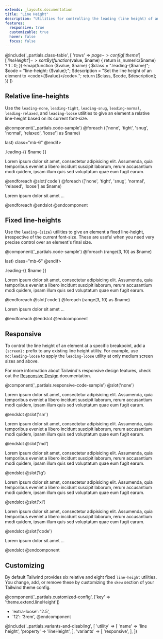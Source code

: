 ```yaml
---
extends: _layouts.documentation
title: "Line Height"
description: "Utilities for controlling the leading (line height) of an element."
features:
  responsive: true
  customizable: true
  hover: false
  focus: false
---
```


@include('_partials.class-table', [
  'rows' => $page->config['theme']['lineHeight']->sortBy(function ($value, $name) {
    return is_numeric($name) ? 1 : 0;
  })->map(function ($value, $name) {
    $class = ".leading-{$name}";
    $code = "line-height: {$value};";
    $description = "Set the line height of an element to <code>{$value}</code>.";
    return [$class, $code, $description];
  })
])

## Relative line-heights

Use the `leading-none`, `leading-tight`, `leading-snug`, `leading-normal`, `leading-relaxed`, and `leading-loose` utilities to give an element a relative line-height based on its current font-size.

@component('_partials.code-sample')
@foreach (['none', 'tight', 'snug', 'normal', 'relaxed', 'loose'] as $name)
<div @if(!$loop->last) class="mb-6" @endif>
  <p class="text-sm text-gray-600">.leading-{{ $name }}</p>
  <p class="leading-{{ $name }} text-gray-800">Lorem ipsum dolor sit amet, consectetur adipisicing elit. Assumenda, quia temporibus eveniet a libero incidunt suscipit laborum, rerum accusantium modi quidem, ipsam illum quis sed voluptatum quae eum fugit earum.</p>
</div>
@endforeach
@slot('code')
@foreach (['none', 'tight', 'snug', 'normal', 'relaxed', 'loose'] as $name)
<p class="leading-{{ $name }} ...">Lorem ipsum dolor sit amet ...</p>
@endforeach
@endslot
@endcomponent

## Fixed line-heights

Use the `leading-{size}` utilities to give an element a fixed line-height, irrespective of the current font-size. These are useful when you need very precise control over an element's final size.

@component('_partials.code-sample')
@foreach (range(3, 10) as $name)
<div @if(!$loop->last) class="mb-6" @endif>
  <p class="text-sm text-gray-600">.leading-{{ $name }}</p>
  <p class="leading-{{ $name }} text-gray-800">Lorem ipsum dolor sit amet, consectetur adipisicing elit. Assumenda, quia temporibus eveniet a libero incidunt suscipit laborum, rerum accusantium modi quidem, ipsam illum quis sed voluptatum quae eum fugit earum.</p>
</div>
@endforeach
@slot('code')
@foreach (range(3, 10) as $name)
<p class="leading-{{ $name }} ...">Lorem ipsum dolor sit amet ...</p>
@endforeach
@endslot
@endcomponent

## Responsive

To control the line height of an element at a specific breakpoint, add a `{screen}:` prefix to any existing line height utility. For example, use `md:leading-loose` to apply the `leading-loose` utility at only medium screen sizes and above.

For more information about Tailwind's responsive design features, check out the [Responsive Design](/docs/responsive-design) documentation.

@component('_partials.responsive-code-sample')
@slot('none')
<p class="leading-none text-gray-800">Lorem ipsum dolor sit amet, consectetur adipisicing elit. Assumenda, quia temporibus eveniet a libero incidunt suscipit laborum, rerum accusantium modi quidem, ipsam illum quis sed voluptatum quae eum fugit earum.</p>
@endslot
@slot('sm')
<p class="leading-tight text-gray-800">Lorem ipsum dolor sit amet, consectetur adipisicing elit. Assumenda, quia temporibus eveniet a libero incidunt suscipit laborum, rerum accusantium modi quidem, ipsam illum quis sed voluptatum quae eum fugit earum.</p>
@endslot
@slot('md')
<p class="leading-normal text-gray-800">Lorem ipsum dolor sit amet, consectetur adipisicing elit. Assumenda, quia temporibus eveniet a libero incidunt suscipit laborum, rerum accusantium modi quidem, ipsam illum quis sed voluptatum quae eum fugit earum.</p>
@endslot
@slot('lg')
<p class="leading-relaxed text-gray-800">Lorem ipsum dolor sit amet, consectetur adipisicing elit. Assumenda, quia temporibus eveniet a libero incidunt suscipit laborum, rerum accusantium modi quidem, ipsam illum quis sed voluptatum quae eum fugit earum.</p>
@endslot
@slot('xl')
<p class="leading-loose text-gray-800">Lorem ipsum dolor sit amet, consectetur adipisicing elit. Assumenda, quia temporibus eveniet a libero incidunt suscipit laborum, rerum accusantium modi quidem, ipsam illum quis sed voluptatum quae eum fugit earum.</p>
@endslot
@slot('code')
<p class="none:leading-none sm:leading-tight md:leading-normal lg:leading-relaxed xl:leading-loose ...">Lorem ipsum dolor sit amet ...</p>
@endslot
@endcomponent

## Customizing

By default Tailwind provides six relative and eight fixed `line-height` utilities. You change, add, or remove these by customizing the `skew` section of your Tailwind theme config.

@component('_partials.customized-config', ['key' => 'theme.extend.lineHeight'])
+ 'extra-loose': '2.5',
+ '12': '3rem',
@endcomponent

@include('_partials.variants-and-disabling', [
    'utility' => [
        'name' => 'line height',
        'property' => 'lineHeight',
    ],
    'variants' => [
        'responsive',
    ],
])

